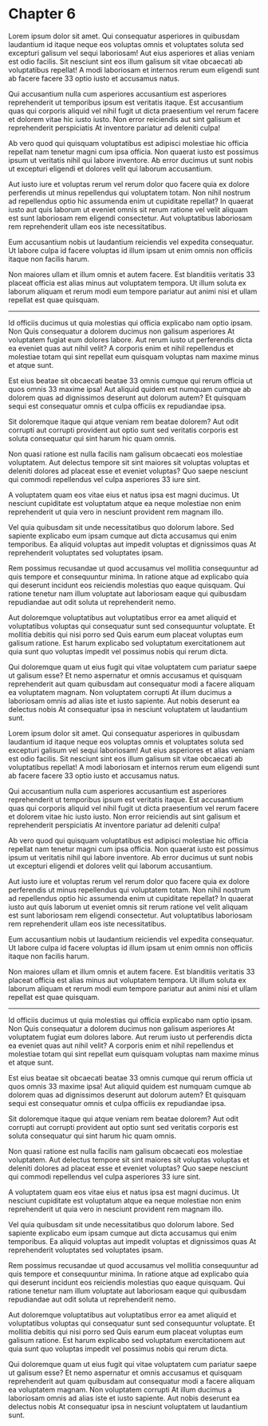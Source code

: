 # Chapter 6

Lorem ipsum dolor sit amet. Qui consequatur asperiores in quibusdam laudantium id itaque neque eos voluptas omnis et voluptates soluta sed excepturi galisum vel sequi laboriosam! Aut eius asperiores et alias veniam est odio facilis. Sit nesciunt sint eos illum galisum sit vitae obcaecati ab voluptatibus repellat! A modi laboriosam et internos rerum eum eligendi sunt ab facere facere 33 optio iusto et accusamus natus.

Qui accusantium nulla cum asperiores accusantium est asperiores reprehenderit ut temporibus ipsum est veritatis itaque. Est accusantium quas qui corporis aliquid vel nihil fugit ut dicta praesentium vel rerum facere et dolorem vitae hic iusto iusto. Non error reiciendis aut sint galisum et reprehenderit perspiciatis At inventore pariatur ad deleniti culpa!

Ab vero quod qui quisquam voluptatibus est adipisci molestiae hic officia repellat nam tenetur magni cum ipsa officia. Non quaerat iusto est possimus ipsum ut veritatis nihil qui labore inventore. Ab error ducimus ut sunt nobis ut excepturi eligendi et dolores velit qui laborum accusantium.

Aut iusto iure et voluptas rerum vel rerum dolor quo facere quia ex dolore perferendis ut minus repellendus qui voluptatem totam. Non nihil nostrum ad repellendus optio hic assumenda enim ut cupiditate repellat? In quaerat iusto aut quis laborum ut eveniet omnis sit rerum ratione vel velit aliquam est sunt laboriosam rem eligendi consectetur. Aut voluptatibus laboriosam rem reprehenderit ullam eos iste necessitatibus.

Eum accusantium nobis ut laudantium reiciendis vel expedita consequatur. Ut labore culpa id facere voluptas id illum ipsam ut enim omnis non officiis itaque non facilis harum.

Non maiores ullam et illum omnis et autem facere. Est blanditiis veritatis 33 placeat officia est alias minus aut voluptatem tempora. Ut illum soluta ex laborum aliquam et rerum modi eum tempore pariatur aut animi nisi et ullam repellat est quae quisquam.

---

Id officiis ducimus ut quia molestias qui officia explicabo nam optio ipsam. Non Quis consequatur a dolorem ducimus non galisum asperiores At voluptatem fugiat eum dolores labore. Aut rerum iusto ut perferendis dicta ea eveniet quas aut nihil velit? A corporis enim et nihil repellendus et molestiae totam qui sint repellat eum quisquam voluptas nam maxime minus et atque sunt.

Est eius beatae sit obcaecati beatae 33 omnis cumque qui rerum officia ut quos omnis 33 maxime ipsa! Aut aliquid quidem est numquam cumque ab dolorem quas ad dignissimos deserunt aut dolorum autem? Et quisquam sequi est consequatur omnis et culpa officiis ex repudiandae ipsa.

Sit doloremque itaque qui atque veniam rem beatae dolorem? Aut odit corrupti aut corrupti provident aut optio sunt sed veritatis corporis est soluta consequatur qui sint harum hic quam omnis.

Non quasi ratione est nulla facilis nam galisum obcaecati eos molestiae voluptatem. Aut delectus tempore sit sint maiores sit voluptas voluptas et deleniti dolores ad placeat esse et eveniet voluptas? Quo saepe nesciunt qui commodi repellendus vel culpa asperiores 33 iure sint.

A voluptatem quam eos vitae eius et natus ipsa est magni ducimus. Ut nesciunt cupiditate est voluptatum atque ea neque molestiae non enim reprehenderit ut quia vero in nesciunt provident rem magnam illo.

Vel quia quibusdam sit unde necessitatibus quo dolorum labore. Sed sapiente explicabo eum ipsam cumque aut dicta accusamus qui enim temporibus. Ea aliquid voluptas aut impedit voluptas et dignissimos quas At reprehenderit voluptates sed voluptates ipsam.

Rem possimus recusandae ut quod accusamus vel mollitia consequuntur ad quis tempore et consequuntur minima. In ratione atque ad explicabo quia qui deserunt incidunt eos reiciendis molestias quo eaque quisquam. Qui ratione tenetur nam illum voluptate aut laboriosam eaque qui quibusdam repudiandae aut odit soluta ut reprehenderit nemo.

Aut doloremque voluptatibus aut voluptatibus error ea amet aliquid et voluptatibus voluptas qui consequatur sunt sed consequuntur voluptate. Et mollitia debitis qui nisi porro sed Quis earum eum placeat voluptas eum galisum ratione. Est harum explicabo sed voluptatum exercitationem aut quia sunt quo voluptas impedit vel possimus nobis qui rerum dicta.

Qui doloremque quam ut eius fugit qui vitae voluptatem cum pariatur saepe ut galisum esse? Et nemo aspernatur et omnis accusamus et quisquam reprehenderit aut quam quibusdam aut consequatur modi a facere aliquam ea voluptatem magnam. Non voluptatem corrupti At illum ducimus a laboriosam omnis ad alias iste et iusto sapiente. Aut nobis deserunt ea delectus nobis At consequatur ipsa in nesciunt voluptatem ut laudantium sunt.

Lorem ipsum dolor sit amet. Qui consequatur asperiores in quibusdam laudantium id itaque neque eos voluptas omnis et voluptates soluta sed excepturi galisum vel sequi laboriosam! Aut eius asperiores et alias veniam est odio facilis. Sit nesciunt sint eos illum galisum sit vitae obcaecati ab voluptatibus repellat! A modi laboriosam et internos rerum eum eligendi sunt ab facere facere 33 optio iusto et accusamus natus.

Qui accusantium nulla cum asperiores accusantium est asperiores reprehenderit ut temporibus ipsum est veritatis itaque. Est accusantium quas qui corporis aliquid vel nihil fugit ut dicta praesentium vel rerum facere et dolorem vitae hic iusto iusto. Non error reiciendis aut sint galisum et reprehenderit perspiciatis At inventore pariatur ad deleniti culpa!

Ab vero quod qui quisquam voluptatibus est adipisci molestiae hic officia repellat nam tenetur magni cum ipsa officia. Non quaerat iusto est possimus ipsum ut veritatis nihil qui labore inventore. Ab error ducimus ut sunt nobis ut excepturi eligendi et dolores velit qui laborum accusantium.

Aut iusto iure et voluptas rerum vel rerum dolor quo facere quia ex dolore perferendis ut minus repellendus qui voluptatem totam. Non nihil nostrum ad repellendus optio hic assumenda enim ut cupiditate repellat? In quaerat iusto aut quis laborum ut eveniet omnis sit rerum ratione vel velit aliquam est sunt laboriosam rem eligendi consectetur. Aut voluptatibus laboriosam rem reprehenderit ullam eos iste necessitatibus.

Eum accusantium nobis ut laudantium reiciendis vel expedita consequatur. Ut labore culpa id facere voluptas id illum ipsam ut enim omnis non officiis itaque non facilis harum.

Non maiores ullam et illum omnis et autem facere. Est blanditiis veritatis 33 placeat officia est alias minus aut voluptatem tempora. Ut illum soluta ex laborum aliquam et rerum modi eum tempore pariatur aut animi nisi et ullam repellat est quae quisquam.

---

Id officiis ducimus ut quia molestias qui officia explicabo nam optio ipsam. Non Quis consequatur a dolorem ducimus non galisum asperiores At voluptatem fugiat eum dolores labore. Aut rerum iusto ut perferendis dicta ea eveniet quas aut nihil velit? A corporis enim et nihil repellendus et molestiae totam qui sint repellat eum quisquam voluptas nam maxime minus et atque sunt.

Est eius beatae sit obcaecati beatae 33 omnis cumque qui rerum officia ut quos omnis 33 maxime ipsa! Aut aliquid quidem est numquam cumque ab dolorem quas ad dignissimos deserunt aut dolorum autem? Et quisquam sequi est consequatur omnis et culpa officiis ex repudiandae ipsa.

Sit doloremque itaque qui atque veniam rem beatae dolorem? Aut odit corrupti aut corrupti provident aut optio sunt sed veritatis corporis est soluta consequatur qui sint harum hic quam omnis.

Non quasi ratione est nulla facilis nam galisum obcaecati eos molestiae voluptatem. Aut delectus tempore sit sint maiores sit voluptas voluptas et deleniti dolores ad placeat esse et eveniet voluptas? Quo saepe nesciunt qui commodi repellendus vel culpa asperiores 33 iure sint.

A voluptatem quam eos vitae eius et natus ipsa est magni ducimus. Ut nesciunt cupiditate est voluptatum atque ea neque molestiae non enim reprehenderit ut quia vero in nesciunt provident rem magnam illo.

Vel quia quibusdam sit unde necessitatibus quo dolorum labore. Sed sapiente explicabo eum ipsam cumque aut dicta accusamus qui enim temporibus. Ea aliquid voluptas aut impedit voluptas et dignissimos quas At reprehenderit voluptates sed voluptates ipsam.

Rem possimus recusandae ut quod accusamus vel mollitia consequuntur ad quis tempore et consequuntur minima. In ratione atque ad explicabo quia qui deserunt incidunt eos reiciendis molestias quo eaque quisquam. Qui ratione tenetur nam illum voluptate aut laboriosam eaque qui quibusdam repudiandae aut odit soluta ut reprehenderit nemo.

Aut doloremque voluptatibus aut voluptatibus error ea amet aliquid et voluptatibus voluptas qui consequatur sunt sed consequuntur voluptate. Et mollitia debitis qui nisi porro sed Quis earum eum placeat voluptas eum galisum ratione. Est harum explicabo sed voluptatum exercitationem aut quia sunt quo voluptas impedit vel possimus nobis qui rerum dicta.

Qui doloremque quam ut eius fugit qui vitae voluptatem cum pariatur saepe ut galisum esse? Et nemo aspernatur et omnis accusamus et quisquam reprehenderit aut quam quibusdam aut consequatur modi a facere aliquam ea voluptatem magnam. Non voluptatem corrupti At illum ducimus a laboriosam omnis ad alias iste et iusto sapiente. Aut nobis deserunt ea delectus nobis At consequatur ipsa in nesciunt voluptatem ut laudantium sunt.
